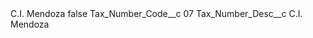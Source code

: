 <?xml version="1.0" encoding="UTF-8"?>
<CustomMetadata xmlns="http://soap.sforce.com/2006/04/metadata" xmlns:xsi="http://www.w3.org/2001/XMLSchema-instance" xmlns:xsd="http://www.w3.org/2001/XMLSchema">
    <label>C.I. Mendoza</label>
    <protected>false</protected>
    <values>
        <field>Tax_Number_Code__c</field>
        <value xsi:type="xsd:string">07</value>
    </values>
    <values>
        <field>Tax_Number_Desc__c</field>
        <value xsi:type="xsd:string">C.I. Mendoza</value>
    </values>
</CustomMetadata>
